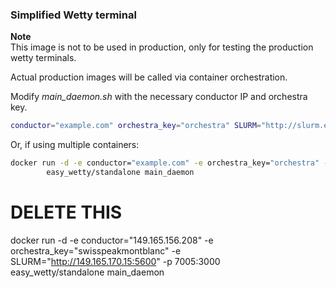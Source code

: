 ### Simplified Wetty terminal

**Note**  
This image is not to be used in production, only for testing the production wetty terminals.  

Actual production images will be called via container orchestration.


Modify *main_daemon.sh* with the necessary conductor IP and orchestra key.

```bash
conductor="example.com" orchestra_key="orchestra" SLURM="http://slurm.example.com:5600"  docker-compose up -d
```

Or, if using multiple containers:

```bash
docker run -d -e conductor="example.com" -e orchestra_key="orchestra" -e SLURM="http://slurm.example.com:5600" -p 7005:3000  \
		easy_wetty/standalone main_daemon
```




# DELETE THIS

docker run -d -e conductor="149.165.156.208" -e orchestra_key="swisspeakmontblanc" -e SLURM="http://149.165.170.15:5600" -p 7005:3000  \
		easy_wetty/standalone main_daemon
